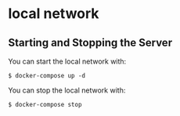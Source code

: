 # local network

## Starting and Stopping the Server
You can start the local network with:
```
$ docker-compose up -d
```

You can stop the local network with:
```
$ docker-compose stop
```

